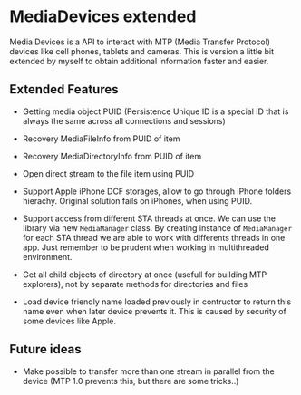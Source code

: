 # MediaDevices extended

Media Devices is a API to interact with MTP (Media Transfer Protocol) devices like cell phones, tablets and cameras.
This is version a little bit extended by myself to obtain additional information faster and easier.

## Extended Features

- Getting media object PUID (Persistence Unique ID is a special ID that is always the same across all connections and sessions)

- Recovery MediaFileInfo from PUID of item

- Recovery MediaDirectoryInfo from PUID of item

- Open direct stream to the file item using PUID

- Support Apple iPhone DCF storages, allow to go through iPhone folders hierachy. Original solution fails on iPhones, when using PUID.

- Support access from different STA threads at once. We can use the library via new ```MediaManager``` class. By creating instance of ```MediaManager``` for each STA thread we are able to work with differents threads in one app. Just remember to be 
prudent when working in multithreaded environment.

- Get all child objects of directory at once (usefull for building MTP explorers), not by separate methods for directories and files

- Load device friendly name loaded previously in contructor to return this name even when later device prevents it. This is caused by security of some devices like Apple.

## Future ideas

- Make possible to transfer more than one stream in parallel from the device (MTP 1.0 prevents this, but there are some tricks..)
